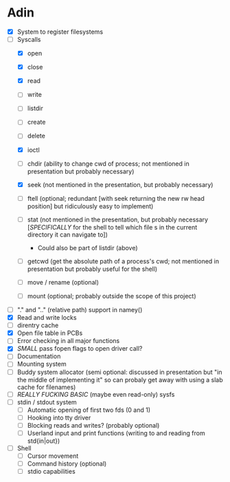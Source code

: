# Adin

- [x] System to register filesystems
- [ ] Syscalls
  - [x] open
  - [x] close
  - [x] read
  - [ ] write
  - [ ] listdir
  - [ ] create
  - [ ] delete
  - [x] ioctl

  - [ ] chdir (ability to change cwd of process; not mentioned in presentation but probably necessary)
  - [x] seek (not mentioned in the presentation, but probably necessary)
  - [ ] ftell (optional; redundant [with seek returning the new rw head position] but ridiculously easy to implement)
  - [ ] stat (not mentioned in the presentation, but probably necessary [_SPECIFICALLY_ for the shell to tell which file  s in the current directory it can navigate to])
      - Could also be part of listdir (above)
  - [ ] getcwd (get the absolute path of a process's cwd; not mentioned in presentation but probably useful for the shell)

  - [ ] move / rename (optional)
  - [ ] mount (optional; probably outside the scope of this project)
- [ ] "." and ".." (relative path) support in namey()
- [x] Read and write locks
- [ ] direntry cache
- [x] Open file table in PCBs
- [ ] Error checking in all major functions
- [x] _SMALL_ pass fopen flags to open driver call?
- [ ] Documentation
- [ ] Mounting system
- [ ] Buddy system allocator (semi optional: discussed in presentation but "in the middle of implementing it" so can probaly get away with using a slab cache for filenames)
- [ ] _REALLY FUCKING BASIC_ (maybe even read-only) sysfs
- [ ] stdin / stdout system
  - [ ] Automatic opening of first two fds (0 and 1)
  - [ ] Hooking into tty driver
  - [ ] Blocking reads and writes? (probably optional)
  - [ ] Userland input and print functions (writing to and reading from std{in|out})
- [ ] Shell
  - [ ] Cursor movement
  - [ ] Command history (optional)
  - [ ] stdio capabilities
